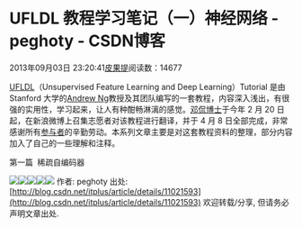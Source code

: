 
# UFLDL 教程学习笔记（一）神经网络 - peghoty - CSDN博客


2013年09月03日 23:20:41[皮果提](https://me.csdn.net/peghoty)阅读数：14677



[UFLDL](http://deeplearning.stanford.edu/wiki/index.php/UFLDL_Tutorial)（Unsupervised Feature Learning and Deep Learning）Tutorial 是由 Stanford 大学的[Andrew Ng](http://cs.stanford.edu/people/ang/)教授及其团队编写的一套教程，内容深入浅出，有很强的实用性，学习起来，让人有种酣畅淋漓的感觉。[邓侃博士](http://weibo.com/kandeng)于今年 2 月 20 日起，在新浪微博上召集志愿者对该教程进行翻译，并于 4 月 8 日全部完成，非常感谢所有[参与者](http://blog.sina.com.cn/s/blog_46d0a3930101h6nf.html)的辛勤劳动。本系列文章主要是对这套教程资料的整理，部分内容加入了自己的一些理解和注释。

第一篇  稀疏自编码器

![](https://img-blog.csdn.net/20130903223830000)![](https://img-blog.csdn.net/20130903223840484)![](https://img-blog.csdn.net/20130903224000796)![](https://img-blog.csdn.net/20130903224020250)![](https://img-blog.csdn.net/20130903223922687)
作者: peghoty
出处:[http://blog.csdn.net/itplus/article/details/11021593](http://blog.csdn.net/itplus/article/details/11021593)
欢迎转载/分享, 但请务必声明文章出处.

